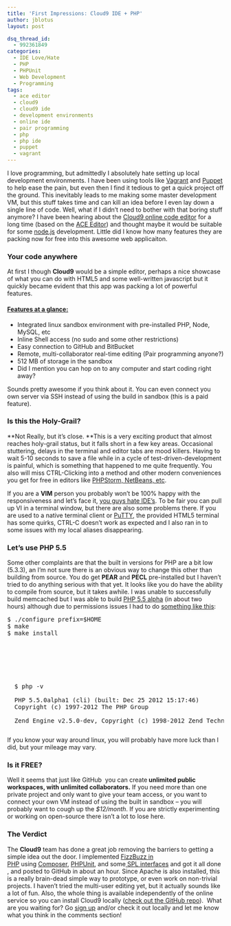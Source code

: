 ```yaml
---
title: 'First Impressions: Cloud9 IDE + PHP'
author: jblotus
layout: post

dsq_thread_id:
  - 992361849
categories:
  - IDE Love/Hate
  - PHP
  - PHPUnit
  - Web Development
  - Programming
tags:
  - ace editor
  - cloud9
  - cloud9 ide
  - development environments
  - online ide
  - pair programming
  - php
  - php ide
  - puppet
  - vagrant
---
```

I love programming, but admittedly I absolutely hate setting up local development environments. I have been using tools like [Vagrant][1] and [Puppet][2] to help ease the pain, but even then I find it tedious to get a quick project off the ground. This inevitably leads to me making some master development VM, but this stuff takes time and can kill an idea before I even lay down a single line of code. Well, what if I didn&#8217;t need to bother with that boring stuff anymore? I have been hearing about the [Cloud9 online code editor][3] for a long time (based on the [ACE Editor][4]) and thought maybe it would be suitable for some [node.js][5] development. Little did I know how many features they are packing now for free into this awesome web applicaiton.

<!--more-->

### Your code anywhere

At first I though **Cloud9** would be a simple editor, perhaps a nice showcase of what you can do with HTML5 and some well-written javascript but it quickly became evident that this app was packing a lot of powerful features.

#### <span style="text-decoration: underline;" data-mce-mark="1">Features at a glance:</span>

  * Integrated linux sandbox environment with pre-installed PHP, Node, MySQL, etc
  * Inline Shell access (no sudo and some other restrictions)
  * Easy connection to GitHub and BitBucket
  * Remote, multi-collaborator real-time editing (Pair programming anyone?)
  * 512 MB of storage in the sandbox
  * Did I mention you can hop on to any computer and start coding right away?

Sounds pretty awesome if you think about it. You can even connect you own server via SSH instead of using the build in sandbox (this is a paid feature).

### Is this the Holy-Grail?

**Not Really, but it&#8217;s close. **This is a very exciting product that almost reaches holy-grail status, but it falls short in a few key areas. Occasional stuttering, delays in the terminal and editor tabs are mood killers. Having to wait 5-10 seconds to save a file while in a cycle of test-driven-development is painful, which is something that happened to me quite frequently. You also will miss CTRL-Clicking into a method and other modern conveniences you get for free in editors like [PHPStorm, NetBeans, etc][6].

If you are a **VIM** person you probably won&#8217;t be 100% happy with the responsiveness and let&#8217;s face it, [you guys hate IDE&#8217;s][7]. To be fair you can pull up VI in a terminal window, but there are also some problems there. If you are used to a native terminal client or [PuTTY][8], the provided HTML5 terminal has some quirks, CTRL-C doesn&#8217;t work as expected and I also ran in to some issues with my local aliases disappearing.

### Let&#8217;s use PHP 5.5

Some other complaints are that the built in versions for PHP are a bit low (5.3.3), an I&#8217;m not sure there is an obvious way to change this other than building from source. You do get **PEAR** and **PECL** pre-installed but I haven&#8217;t tried to do anything serious with that yet. It looks like you do have the ability to compile from source, but it takes awhile. I was unable to successfully build memcached but I was able to build [PHP 5.5 alpha][9] (in about two hours) although due to permissions issues I had to do <span style="text-decoration: underline;" data-mce-mark="1">something like this</span>:

<pre class="brush:shell">$ ./configure prefix=$HOME
$ make
$ make install</p>



<p>
  $ php -v<br />
  PHP 5.5.0alpha1 (cli) (built: Dec 25 2012 15:17:46)
  Copyright (c) 1997-2012 The PHP Group<br />
  Zend Engine v2.5.0-dev, Copyright (c) 1998-2012 Zend Technologies</pre>
  If you know your way around linux, you will probably have more luck than I did, but your mileage may vary.
</p>



<h3>
  Is it FREE?
</h3>



<p>
  Well it seems that just like GitHub  you can create<strong> unlimited public workspaces, with unlimited collaborators.</strong> If you need more than one private project and only want to give your team access, or you want to connect your own VM instead of using the built in sandbox &#8211; you will probably want to cough up the<em> $12/month</em>. If you are strictly experimenting or working on open-source there isn&#8217;t a lot to lose here.
</p>



<h3>
  The Verdict
</h3>



<p>
  The <strong>Cloud9</strong> team has done a great job removing the barriers to getting a simple idea out the door. I implemented <a title="FizzBuzz In PHP - A Test Drive of the Cloud9 IDE" href="https://github.com/jblotus/cloud9-php-fizzbuzz">FizzBuzz in PHP</a> using <a title="Composer PHP Dependency Management" href="http://getcomposer.org/">Composer</a>, <a title="PHPUnit Manual" href="http://www.phpunit.de/manual/current/en/index.html">PHPUnit</a>, and some<a title="PHP Standard PHP Library" href="http://php.net/manual/en/book.spl.php"> SPL interfaces</a> and got it all done , and posted to GitHub in about an hour. Since Apache is also installed, this is a really brain-dead simple way to prototype, or even work on non-trivial projects. I haven&#8217;t tried the multi-user editing yet, but it actually sounds like a lot of fun. Also, the whole thing is available independently of the online service so you can install Cloud9 locally (<a title="Cloud9 IDE GitHub Source" href="https://github.com/ajaxorg/cloud9/">check out the GitHub repo</a>).  What are you waiting for? Go <a title="Cloud9 IDE Signup" href="https://c9.io/">sign up</a> and/or check it out locally and let me know what you think in the comments section!
</p>

 [1]: http://vagrantup.com/ "Go to the Vagrant Homepage"
 [2]: http://puppetlabs.com/ "Go to the PuppetLabs Homepage"
 [3]: https://c9.io/ "Go to the Cloud9 IDE Homepage"
 [4]: http://ace.ajax.org/#nav=about "Go to the ACE Editor Homepage"
 [5]: http://nodejs.org/
 [6]: http://www.jblotus.com/2012/06/29/why-cant-someone-just-make-a-good-ide-for-php/ "Why can’t someone just make a good IDE for PHP?"
 [7]: http://stackoverflow.com/questions/136056/ide-or-text-editor "IDE or Text Editor"
 [8]: http://www.chiark.greenend.org.uk/~sgtatham/putty/download.html "PuTTY Terminal Client"
 [9]: http://downloads.php.net/dsp/ "PHP 5.5 Alpha"
